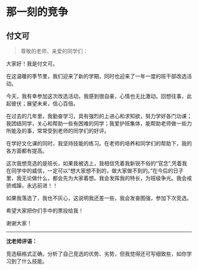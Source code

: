 # 那一刻的竞争 #

## 付文可 ##

> 尊敬的老师，亲爱的同学们：
   
大家好！我是付文可。
   
在这温暖的季节里，我们迎来了新的学期，同时也迎来了一年一度的班干部改选活动。
   
今天，我有幸参加这次改选活动，我感到很自豪，心情也无比激动。回想往事，此起彼伏；展望未来，信心百倍。
   
在过去的几年里，我勤奋学习，具有强烈的上进心和求知欲，努力学好各门功课；我团结同学，关心和帮助一些有困难的同学；我爱护班集体，能帮助老师做一些力所能及的事，常常受到老师的同学们的好评。
   
在学好文化课的同时，我坚持技能的练习。在老师的培养和同学们的帮助下，我的各方面都有提高。
   
这次我想竞选的是班长，如果我被选上，我相信凭着我新锐不俗的“官念”,凭着我在同学中的威信，一定可以“想大家想不到的，做大家做不到的。”在今后的日子里，我无论做什么，都会先为大家着想。我会发挥我的特长，为班级争光。我会戒骄戒躁，永远前进！！
   
如果我落选了，我也不灰心，这说明我还差一些，我会发奋图强，参加下次竞选。
   
希望大家把你们手中的票投给我！
   
谢谢大家！

-------------------------------------

**沈老师评语：**

竞选稿格式正确，分析了自己竞选的优势、劣势，但我觉得还可写细致些，如你学习到了什么技能。
            